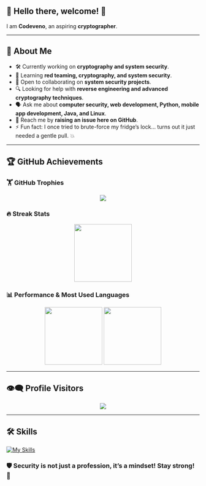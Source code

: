## 👋 Hello there, welcome! 💪  

I am **Codeveno**, an aspiring **cryptographer**.  

---

## 🦾 About Me  
- 🛠️ Currently working on **cryptography and system security**.  
- 🧠 Learning **red teaming, cryptography, and system security**.  
- 🤝 Open to collaborating on **system security projects**.  
- 🔍 Looking for help with **reverse engineering and advanced cryptography techniques**.  
- 🗣️ Ask me about **computer security, web development, Python, mobile app development, Java, and Linux**.  
- 📩 Reach me by **raising an issue here on GitHub**.  
- ⚡ Fun fact: I once tried to brute-force my fridge’s lock… turns out it just needed a gentle pull. 💥  

---

## 🏆 GitHub Achievements  

### 🏋️ GitHub Trophies  
<p align="center">
  <img src="https://github-profile-trophy.vercel.app/?username=codeveno&theme=onedark&column=7">
</p>  

### 🔥 Streak Stats  
<p align="center">
   <img src="https://streak-stats.demolab.com/?user=codeveno&theme=radical&hide_border=true" height="150">
</p>

### 📊 Performance & Most Used Languages  
<p align="center">
   <img src="https://github-readme-stats.vercel.app/api?username=codeveno&show_icons=true&theme=radical" height="150">
   <img src="https://github-readme-stats.vercel.app/api/top-langs/?username=codeveno&layout=compact&theme=radical" height="150">
</p>

---

## 👁️‍🗨️ Profile Visitors  
<p align="center">
  <img src="https://komarev.com/ghpvc/?username=codeveno&color=blue">
</p>

---

## 🛠️ Skills  

[![My Skills](https://skillicons.dev/icons?i=python,java,c,javascript,bash,linux,windows,mysql,postgres,mongodb,tensorflow,pytorch,opencv,metasploit,wireshark,burpsuite,nmap,bettercap,gnupg,openssl,hashcat,veracrypt&perline=8)](https://skillicons.dev)

### 🛡️ **Security is not just a profession, it’s a mindset! Stay strong! 💪**  

